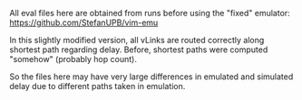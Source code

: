 All eval files here are obtained from runs before using the "fixed" emulator: https://github.com/StefanUPB/vim-emu

In this slightly modified version, all vLinks are routed correctly along shortest path regarding delay. Before, shortest paths were computed "somehow" (probably hop count).



So the files here may have very large differences in emulated and simulated delay due to different paths taken in emulation.